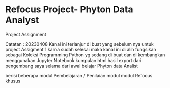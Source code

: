 # Refocus Project- Phyton Data Analyst
Project Assignment

Catatan : 20230408
Kanal ini terlanjur di buat yang sebelum nya untuk project Assigment 1 karna sudah selesai
maka kanal ini di alih fungsikan sebagai Koleksi Programming Python yg sedang di buat dan di kembangkan menggunakan Jupyter Notebook
kumpulan html hasil export dari pengembang saya selama dari awal belajar Phyton data Analist

berisi beberapa modul Pembelajaran / Penilaian modul modul Refocus khusus 
